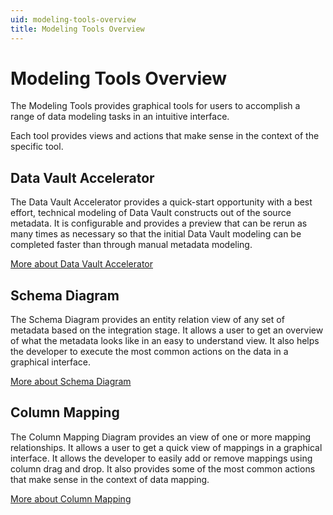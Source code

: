 ```yaml
---
uid: modeling-tools-overview
title: Modeling Tools Overview
---
```

# Modeling Tools Overview

The Modeling Tools provides graphical tools for users to accomplish a range of data modeling tasks in an intuitive interface.

Each tool provides views and actions that make sense in the context of the specific tool.

## Data Vault Accelerator

The Data Vault Accelerator provides a quick-start opportunity with a best effort, technical modeling of Data Vault constructs out of the source metadata. It is configurable and provides a preview that can be rerun as many times as necessary so that the initial Data Vault modeling can be completed faster than through manual metadata modeling.

[More about Data Vault Accelerator](accelerator.md)

## Schema Diagram

The Schema Diagram provides an entity relation view of any set of metadata based on the integration stage. It allows a user to get an overview of what the metadata looks like in an easy to understand view. It also helps the developer to execute the most common actions on the data in a graphical interface.

[More about Schema Diagram](schema-diagram.md)

## Column Mapping

The Column Mapping Diagram provides an view of one or more mapping relationships. It allows a user to get a quick view of mappings in a graphical interface. It allows the developer to easily add or remove mappings using column drag and drop. It also provides some of the most common actions that make sense in the context of data mapping.

[More about Column Mapping](column-mapping.md)
